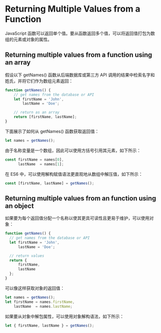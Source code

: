 # Returning Multiple Values from a Function

JavaScript 函数可以返回单个值。要从函数返回多个值，可以将返回值打包为数组的元素或对象的属性。

## Returning multiple values from a function using an array

假设以下 getNames() 函数从后端数据库或第三方 API 调用的结果中检索名字和姓氏，并将它们作为数组元素返回：

```js
function getNames() {
    // get names from the database or API
    let firstName = 'John',
        lastName = 'Doe';

    // return as an array
    return [firstName, lastName];
}
```

下面展示了如何从 getNames() 函数获取返回值：

```js
let names = getNames();
```

由于名称变量是一个数组，因此可以使用方括号引用其元素，如下所示：

```js
const firstName = names[0],
      lastName  = names[1];
```

在 ES6 中，可以使用解构赋值语法更直观地从数组中解压值，如下所示：

```js
const [firstName, lastName] = getNames();
```

## Returning multiple values from an function using an object

如果要为每个返回值分配一个名称以使其更具可读性且更易于维护，可以使用对象：

```js
function getNames() {
  // get names from the database or API
  let firstName = 'John',
      lastName = 'Doe';

  // return values
  return {
      firstName,
      lastName
  };
}
```

可以像这样获取对象的返回值：

```js
let names = getNames();
let firstName = names.firstName,
    lastName  = names.lastName;
```

如果要从对象中解包属性，可以使用对象解构语法，如下所示：

```js
let { firstName, lastName } = getNames();
```